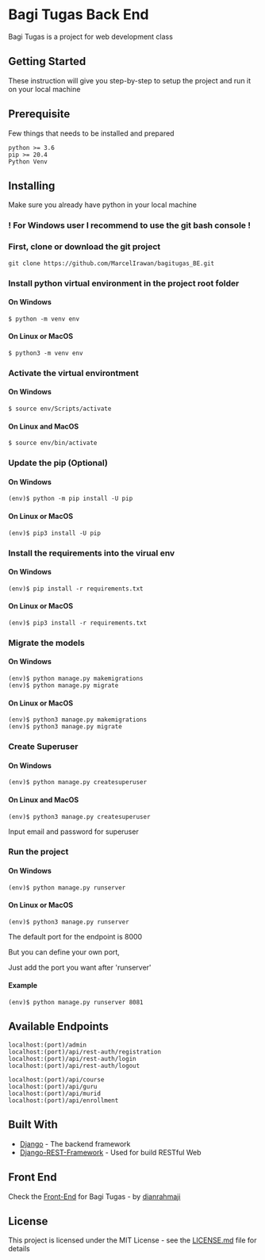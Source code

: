 # Bagi Tugas Back End

Bagi Tugas is a project for web development class

## Getting Started

These instruction will give you step-by-step to setup the project and run it on your local machine

## Prerequisite

Few things that needs to be installed and prepared

```
python >= 3.6
pip >= 20.4
Python Venv
```

## Installing

Make sure you already have python in your local machine

### ! For Windows user I recommend to use the git bash console !

### First, clone or download the git project

```
git clone https://github.com/MarcelIrawan/bagitugas_BE.git
```

### Install python virtual environment in the project root folder

#### On Windows
```
$ python -m venv env
```

#### On Linux or MacOS
```
$ python3 -m venv env
```

### Activate the virtual environtment

#### On Windows
```
$ source env/Scripts/activate
```

#### On Linux and MacOS
```
$ source env/bin/activate
```

### Update the pip (Optional)

#### On Windows
```
(env)$ python -m pip install -U pip
```

#### On Linux or MacOS
```
(env)$ pip3 install -U pip
```

### Install the requirements into the virual env

#### On Windows
```
(env)$ pip install -r requirements.txt
```

#### On Linux or MacOS
```
(env)$ pip3 install -r requirements.txt
```

### Migrate the models

#### On Windows
```
(env)$ python manage.py makemigrations
(env)$ python manage.py migrate
```

#### On Linux or MacOS
```
(env)$ python3 manage.py makemigrations
(env)$ python3 manage.py migrate
```

### Create Superuser

#### On Windows
```
(env)$ python manage.py createsuperuser
```

#### On Linux and MacOS
```
(env)$ python3 manage.py createsuperuser
```

Input email and password for superuser

### Run the project

#### On Windows
```
(env)$ python manage.py runserver
```

#### On Linux or MacOS
```
(env)$ python3 manage.py runserver
```

The default port for the endpoint is 8000

But you can define your own port,

Just add the port you want after 'runserver'

#### Example
```
(env)$ python manage.py runserver 8081
```

## Available Endpoints

```
localhost:(port)/admin
localhost:(port)/api/rest-auth/registration
localhost:(port)/api/rest-auth/login
localhost:(port)/api/rest-auth/logout
```

```
localhost:(port)/api/course
localhost:(port)/api/guru
localhost:(port)/api/murid
localhost:(port)/api/enrollment
```

## Built With

* [Django](djangoproject.com) - The backend framework
* [Django-REST-Framework](django-rest-framework.org) - Used for build RESTful Web

## Front End

Check the [Front-End](https://github.com/dianrahmaji/bagitugas-frontend) for Bagi Tugas - by [dianrahmaji](https://github.com/dianrahmaji)

## License

This project is licensed under the MIT License - see the [LICENSE.md](LICENSE) file for details